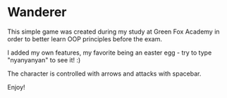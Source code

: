 # Wanderer

This simple game was created during my study at Green Fox Academy in order to better learn OOP principles before the exam. 

I added my own features, my favorite being an easter egg - try to type "nyanyanyan" to see it! :)

The character is controlled with arrows and attacks with spacebar.

Enjoy!
